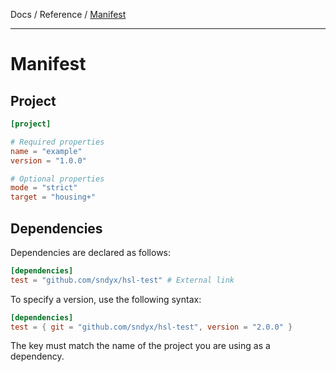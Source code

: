 Docs / Reference / [Manifest](manifest.md)

---

# Manifest

## Project

```toml
[project]

# Required properties
name = "example"
version = "1.0.0"

# Optional properties
mode = "strict"
target = "housing+"
```

## Dependencies

Dependencies are declared as follows:

```toml
[dependencies]
test = "github.com/sndyx/hsl-test" # External link
```

To specify a version, use the following syntax:

```toml
[dependencies]
test = { git = "github.com/sndyx/hsl-test", version = "2.0.0" }
```

The key must match the name of the project you are using as a dependency.